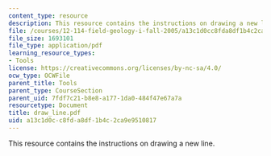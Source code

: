 ```yaml
---
content_type: resource
description: This resource contains the instructions on drawing a new line.
file: /courses/12-114-field-geology-i-fall-2005/a13c1d0cc8fda8df1b4c2ca9e9510817_draw_line.pdf
file_size: 1693101
file_type: application/pdf
learning_resource_types:
- Tools
license: https://creativecommons.org/licenses/by-nc-sa/4.0/
ocw_type: OCWFile
parent_title: Tools
parent_type: CourseSection
parent_uid: 7fdf7c21-b8e8-a177-1da0-484f47e67a7a
resourcetype: Document
title: draw_line.pdf
uid: a13c1d0c-c8fd-a8df-1b4c-2ca9e9510817
---
```

This resource contains the instructions on drawing a new line.